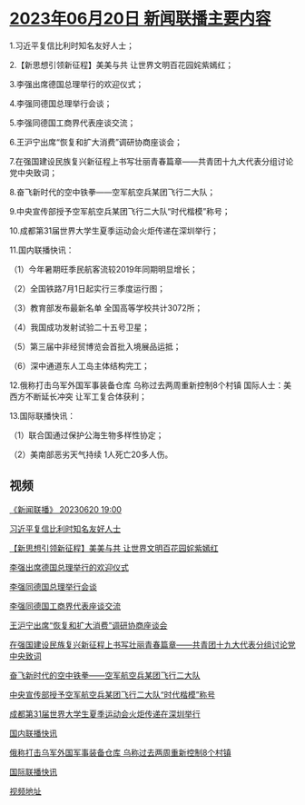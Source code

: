 # [2023年06月20日 新闻联播主要内容](https://tv.cctv.com/lm/xwlb/day/20230620.shtml)

1.习近平复信比利时知名友好人士；

2.【新思想引领新征程】美美与共 让世界文明百花园姹紫嫣红；

3.李强出席德国总理举行的欢迎仪式；

4.李强同德国总理举行会谈；

5.李强同德国工商界代表座谈交流；

6.王沪宁出席“恢复和扩大消费”调研协商座谈会；

7.在强国建设民族复兴新征程上书写壮丽青春篇章——共青团十九大代表分组讨论党中央致词；

8.奋飞新时代的空中铁拳——空军航空兵某团飞行二大队；

9.中央宣传部授予空军航空兵某团飞行二大队“时代楷模”称号；

10.成都第31届世界大学生夏季运动会火炬传递在深圳举行；

11.国内联播快讯：

（1）今年暑期旺季民航客流较2019年同期明显增长；

（2）全国铁路7月1日起实行三季度运行图；

（3）教育部发布最新名单 全国高等学校共计3072所；

（4）我国成功发射试验二十五号卫星；

（5）第三届中非经贸博览会首批入境展品运抵；

（6）深中通道东人工岛主体结构完工；

12.俄称打击乌军外国军事装备仓库 乌称过去两周重新控制8个村镇 国际人士：美西方不断延长冲突 让军工复合体获利；

13.国际联播快讯：

（1）联合国通过保护公海生物多样性协定；

（2）美南部恶劣天气持续 1人死亡20多人伤。

## 视频

[《新闻联播》 20230620 19:00](https://tv.cctv.com/2023/06/20/VIDEumsNUGNZYpA0vIY930Nx230620.shtml)

[习近平复信比利时知名友好人士](https://tv.cctv.com/2023/06/20/VIDE79pRKbwvyiXQivL6BLah230620.shtml)

[【新思想引领新征程】美美与共 让世界文明百花园姹紫嫣红](https://tv.cctv.com/2023/06/20/VIDEsjVap1vcNEK4taMFkhkS230620.shtml)

[李强出席德国总理举行的欢迎仪式](https://tv.cctv.com/2023/06/20/VIDElguwnfCNVELzkfiMkun1230620.shtml)

[李强同德国总理举行会谈](https://tv.cctv.com/2023/06/20/VIDEh6hnxSQoooS9riyfRfcP230620.shtml)

[李强同德国工商界代表座谈交流](https://tv.cctv.com/2023/06/20/VIDEqqo9b58u91Nxwerfddua230620.shtml)

[王沪宁出席“恢复和扩大消费”调研协商座谈会](https://tv.cctv.com/2023/06/20/VIDEyRvHVucjsWXZHT7Vi0Bj230620.shtml)

[在强国建设民族复兴新征程上书写壮丽青春篇章——共青团十九大代表分组讨论党中央致词](https://tv.cctv.com/2023/06/20/VIDEHZjPI0NiUFWz5JYshGSG230620.shtml)

[奋飞新时代的空中铁拳——空军航空兵某团飞行二大队](https://tv.cctv.com/2023/06/20/VIDEOEe99aEJ7NWKrxULoKfU230620.shtml)

[中央宣传部授予空军航空兵某团飞行二大队“时代楷模”称号](https://tv.cctv.com/2023/06/20/VIDEdai5PAsvHeoMqa0iPtbx230620.shtml)

[成都第31届世界大学生夏季运动会火炬传递在深圳举行](https://tv.cctv.com/2023/06/20/VIDEW2N9KOXeaTUX3A860oPR230620.shtml)

[国内联播快讯](https://tv.cctv.com/2023/06/20/VIDEiTbFcnlvgTpTkbY7luJH230620.shtml)

[俄称打击乌军外国军事装备仓库 乌称过去两周重新控制8个村镇](https://tv.cctv.com/2023/06/20/VIDEp5NsE9dFjz1tbAQMRrP1230620.shtml)

[国际联播快讯](https://tv.cctv.com/2023/06/20/VIDEyS002yjQ8tLXZ48SEwDf230620.shtml)

[视频地址](https://tv.cctv.com/lm/xwlb/day/20230620.shtml) 

